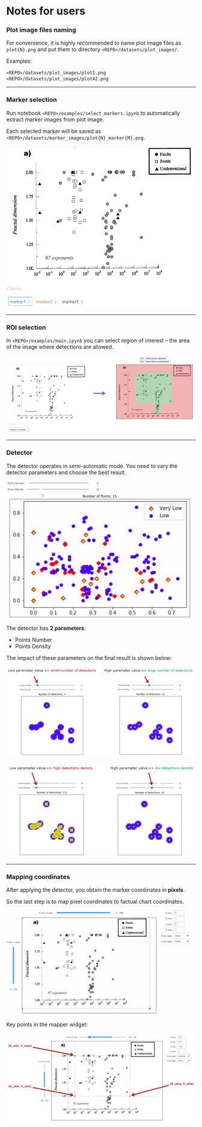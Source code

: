 
# Notes for users


### Plot image files naming



For convenience, it is highly recommended to name plot image files as `plot{N}.png` and put them to directory `<REPO>/datasets/plot_images/`.

Examples:
```
<REPO>/datasets/plot_images/plot1.png
<REPO>/datasets/plot_images/plot42.png
```


---


### Marker selection

Run notebook `<REPO>/examples/select_markers.ipynb` to automatically extract marker images from plot image.

Each selected marker will be saved as `<REPO>/datasets/marker_images/plot{N}_marker{M}.png`.

![](./images/markers_selection.gif)



---


### ROI selection

In `<REPO>/examples/main.ipynb` you can select region of interest – the area of the image where detections are allowed.

![](./images/roi_selection_merged.gif)

---


### Detector


The detector operates in semi-automatic mode.
You need to vary the detector parameters and choose the best result.

![](./images/interacrion_new.gif)



The detector has **2 parameters**:
- Points Number
- Points Density


The impact of these parameters on the final result is shown below:

![](./images/parameter_search_1.png)

![](./images/parameter_search_2.png)


---

### Mapping coordinates

After applying the detector, you obtain the marker coordinates in **pixels**.

So the last step is to map pixel coordinates to factual chart coordinates.


![](./images/mapping_coordinates.gif)


Key points in the mapper widget:

![](./images/mapping.png)

